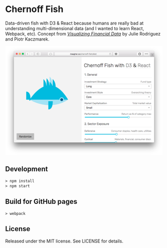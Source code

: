 # Chernoff Fish

Data-driven fish with D3 & React because humans are really bad at understanding multi-dimensional data (and I wanted to learn React, Webpack, etc). Concept from [*Visualizing Financial Data*](http://www.wiley.com/WileyCDA/WileyTitle/productCd-111890785X.html) by Julie Rodriguez and Piotr Kaczmarek.

![Chernoff Fish](screenshot.png)

## Development

```shell
> npm install
> npm start
```

## Build for GitHub pages
```shell
> webpack
```

## License

Released under the MIT license. See LICENSE for details.